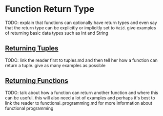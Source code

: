 # Function Return Type

TODO: explain that functions can optionally have return types and even say that the return type can be explicitly or implicitly set to `Void`. give examples of returning basic data types such as Int and String

## [Returning Tuples](#returning-tuples)

TODO: link the reader first to tuples.md and then tell her how a function can return a tuple. give as many examples as possible

## [Returning Functions](#returning-functions)

TODO: talk about how a function can return another function and where this can be useful. this will also need a lot of examples and perhaps it's best to link the reader to functional_programming.md for more information about functional programming